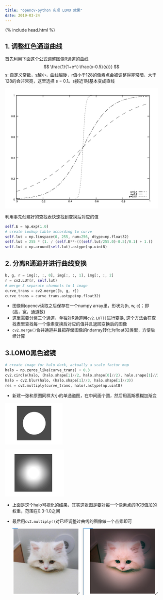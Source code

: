 ```yaml
---
title: "opencv-python 实现 LOMO 效果"
date: 2019-03-24
---
```

{% include head.html %}
## 1. 调整红色通道曲线

首先利用下面这个公式调整图像R通道的曲线
$$
\frac{1}{1+e^{-\frac{x-0.5}{s}}}
$$
s: 自定义常数，s越小，曲线越陡，r值小于128的像素点会被调整得非常暗，大于128的会非常亮，这里选择 s = 0.1。s接近1时基本变成直线

![1553477695626](../images/1553477695626.png)

利用事先创建好的查找表快速找到变换后对应的值

```python
self.E = np.exp(1.0)
# create lookup table according to curve
self.lut = np.linspace(0, 255, num=256, dtype=np.float32)
self.lut = 255 * (1. / (self.E**-(((self.lut/255.0)-0.5)/0.1) + 1.))
self.lut = np.around(self.lut).astype(np.uint8)
```



## 2. 分离R通道并进行曲线变换

```python
b, g, r = img[:, :, 0], img[:, :, 1], img[:, :, 2]
r = cv2.LUT(r, self.lut)
# merge 3 separate channels to 1 image
curve_trans = cv2.merge([b, g, r])
curve_trans = curve_trans.astype(np.float32)
```

- 图像用opencv读取之后保存在一个numpy array里，形状为(h, w, c)；即(高，宽，通道数)
- 这里需要分离三个通道，单独对R通道用`cv2.LUT()`进行变换, 这个方法会在查找表里查找每一个像素变换后对应的值并且返回变换后的图像
- `cv2.merge()`合并通道并且把存储图像的ndarray转化为float32类型，方便后续计算

## 3.LOMO黑色滤镜

```python
# create image for halo dark, actually a scale factor map
halo = np.zeros_like(curve_trans) + 0.3
cv2.circle(halo, (halo.shape[1]//2, halo.shape[0]//2), halo.shape[1]//3, [1,1,1], -1)
halo = cv2.blur(halo, (halo.shape[1]//3, halo.shape[1]//3))
res = cv2.multiply(curve_trans, halo).astype(np.uint8)
```

- 新建一张和原图同样大小的单通道图，在中间画个圆，然后用高斯模糊加渐变

![1553478472096](../images/1553478472096.png)

![1553478477651](../images/1553478477651.png)

- 上面是这个halo可视化的结果，其实这张图是要对每一个像素点的RGB值加的权重，范围在0.3-1.0之间

- 最后用`cv2.multiply()`对已经调整过曲线的图像做一个点乘即可

  ![1553479022443](../images/1553479022443.png)

